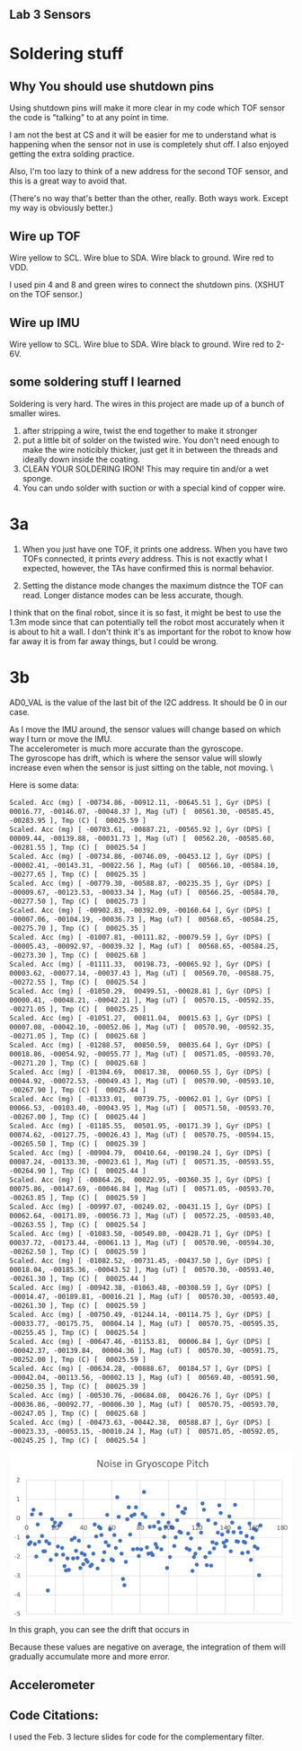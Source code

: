 ## Lab 3 Sensors

# Soldering stuff
## Why You should use shutdown pins
Using shutdown pins will make it more clear in my code which TOF sensor the code is "talking" to at any point in time.

I am not the best at CS and it will be easier for me to understand what is happening when the sensor not in use is completely shut off. I also enjoyed getting the extra solding practice.

Also, I'm too lazy to think of a new address for the second TOF sensor, and this is a great way to avoid that.

(There's no way that's better than the other, really. Both ways work. Except my way is obviously better.)

## Wire up TOF
Wire yellow to SCL.
Wire blue to SDA.
Wire black to ground.
Wire red to VDD.

I used pin 4 and 8 and green wires to connect the shutdown pins. (XSHUT on the TOF sensor.)

## Wire up IMU
Wire yellow to SCL.
Wire blue to SDA.
Wire black to ground.
Wire red to 2-6V.

## some soldering stuff I learned
Soldering is very hard. The wires in this project are made up of a bunch of smaller wires. 
1. after stripping a wire, twist the end together to make it stronger
2. put a little bit of solder on the twisted wire. You don't need enough to make the wire noticibly thicker, just get it in between the threads and ideally down inside the coating.
3. CLEAN YOUR SOLDERING IRON! This may require tin and/or a wet sponge.
4. You can undo solder with suction or with a special kind of copper wire.

# 3a
1. When you just have one TOF, it prints one address. When you have two TOFs connected, it prints *every* address. This is not exactly what I expected, however, the TAs have confirmed this is normal behavior.

2. Setting the distance mode changes the maximum distnce the TOF can read. Longer distance modes can be less accurate, though.

I think that on the final robot, since it is so fast, it might be best to use the 1.3m mode since that can potentially tell the robot most accurately when it is about to hit a wall. I don't think it's as important for the robot to know how far away it is from far away things, but I could be wrong.

# 3b
AD0_VAL is the value of the last bit of the I2C address. It should be 0 in our case.

As I move the IMU around, the sensor values will change based on which way I turn or move the IMU.
\
The accelerometer is much more accurate than the gyroscope.
\
The gyroscope has drift, which is where the sensor value will slowly increase even when the sensor is just sitting on the table, not moving.
\

Here is some data:
```
Scaled. Acc (mg) [ -00734.86, -00912.11, -00645.51 ], Gyr (DPS) [  00016.77, -00146.07, -00048.37 ], Mag (uT) [  00561.30, -00585.45, -00283.95 ], Tmp (C) [  00025.59 ]
Scaled. Acc (mg) [ -00703.61, -00887.21, -00565.92 ], Gyr (DPS) [  00009.44, -00139.88, -00031.73 ], Mag (uT) [  00562.20, -00585.60, -00281.55 ], Tmp (C) [  00025.54 ]
Scaled. Acc (mg) [ -00734.86, -00746.09, -00453.12 ], Gyr (DPS) [ -00002.41, -00143.31, -00022.56 ], Mag (uT) [  00566.10, -00584.10, -00277.65 ], Tmp (C) [  00025.35 ]
Scaled. Acc (mg) [ -00779.30, -00588.87, -00235.35 ], Gyr (DPS) [ -00009.67, -00123.53, -00033.34 ], Mag (uT) [  00566.25, -00584.70, -00277.50 ], Tmp (C) [  00025.73 ]
Scaled. Acc (mg) [ -00902.83, -00392.09, -00160.64 ], Gyr (DPS) [ -00007.06, -00104.19, -00036.73 ], Mag (uT) [  00568.65, -00584.25, -00275.70 ], Tmp (C) [  00025.35 ]
Scaled. Acc (mg) [ -01007.81, -00111.82, -00079.59 ], Gyr (DPS) [ -00005.43, -00092.97, -00039.32 ], Mag (uT) [  00568.65, -00584.25, -00273.30 ], Tmp (C) [  00025.68 ]
Scaled. Acc (mg) [ -01111.33,  00198.73, -00065.92 ], Gyr (DPS) [  00003.62, -00077.14, -00037.43 ], Mag (uT) [  00569.70, -00588.75, -00272.55 ], Tmp (C) [  00025.54 ]
Scaled. Acc (mg) [ -01050.29,  00499.51, -00028.81 ], Gyr (DPS) [  00000.41, -00048.21, -00042.21 ], Mag (uT) [  00570.15, -00592.35, -00271.05 ], Tmp (C) [  00025.25 ]
Scaled. Acc (mg) [ -01051.27,  00811.04,  00015.63 ], Gyr (DPS) [  00007.08, -00042.10, -00052.06 ], Mag (uT) [  00570.90, -00592.35, -00271.05 ], Tmp (C) [  00025.68 ]
Scaled. Acc (mg) [ -01288.57,  00850.59,  00035.64 ], Gyr (DPS) [  00018.86, -00054.92, -00055.77 ], Mag (uT) [  00571.05, -00593.70, -00271.20 ], Tmp (C) [  00025.68 ]
Scaled. Acc (mg) [ -01304.69,  00817.38,  00060.55 ], Gyr (DPS) [  00044.92, -00072.53, -00049.43 ], Mag (uT) [  00570.90, -00593.10, -00267.90 ], Tmp (C) [  00025.44 ]
Scaled. Acc (mg) [ -01333.01,  00739.75, -00062.01 ], Gyr (DPS) [  00066.53, -00103.40, -00043.95 ], Mag (uT) [  00571.50, -00593.70, -00267.00 ], Tmp (C) [  00025.44 ]
Scaled. Acc (mg) [ -01185.55,  00501.95, -00171.39 ], Gyr (DPS) [  00074.62, -00127.75, -00026.43 ], Mag (uT) [  00570.75, -00594.15, -00265.50 ], Tmp (C) [  00025.39 ]
Scaled. Acc (mg) [ -00904.79,  00410.64, -00198.24 ], Gyr (DPS) [  00087.24, -00133.30, -00023.61 ], Mag (uT) [  00571.35, -00593.55, -00264.90 ], Tmp (C) [  00025.44 ]
Scaled. Acc (mg) [ -00864.26,  00022.95, -00360.35 ], Gyr (DPS) [  00075.86, -00147.69, -00046.84 ], Mag (uT) [  00571.05, -00593.70, -00263.85 ], Tmp (C) [  00025.59 ]
Scaled. Acc (mg) [ -00997.07, -00249.02, -00431.15 ], Gyr (DPS) [  00062.64, -00171.89, -00056.73 ], Mag (uT) [  00572.25, -00593.40, -00263.55 ], Tmp (C) [  00025.54 ]
Scaled. Acc (mg) [ -01083.50, -00549.80, -00428.71 ], Gyr (DPS) [  00037.72, -00173.44, -00061.13 ], Mag (uT) [  00570.90, -00594.30, -00262.50 ], Tmp (C) [  00025.59 ]
Scaled. Acc (mg) [ -01082.52, -00731.45, -00437.50 ], Gyr (DPS) [  00018.04, -00185.36, -00043.52 ], Mag (uT) [  00570.30, -00593.40, -00261.30 ], Tmp (C) [  00025.44 ]
Scaled. Acc (mg) [ -00942.38, -01063.48, -00308.59 ], Gyr (DPS) [ -00014.47, -00189.81, -00016.21 ], Mag (uT) [  00570.30, -00593.40, -00261.30 ], Tmp (C) [  00025.59 ]
Scaled. Acc (mg) [ -00750.49, -01244.14, -00114.75 ], Gyr (DPS) [ -00033.77, -00175.75,  00004.14 ], Mag (uT) [  00570.75, -00595.35, -00255.45 ], Tmp (C) [  00025.54 ]
Scaled. Acc (mg) [ -00647.46, -01153.81,  00006.84 ], Gyr (DPS) [ -00042.37, -00139.84,  00004.36 ], Mag (uT) [  00570.30, -00591.75, -00252.00 ], Tmp (C) [  00025.59 ]
Scaled. Acc (mg) [ -00634.28, -00888.67,  00184.57 ], Gyr (DPS) [ -00042.04, -00113.56, -00002.13 ], Mag (uT) [  00569.40, -00591.90, -00250.35 ], Tmp (C) [  00025.39 ]
Scaled. Acc (mg) [ -00530.76, -00684.08,  00426.76 ], Gyr (DPS) [ -00036.86, -00092.77, -00006.30 ], Mag (uT) [  00570.75, -00593.70, -00247.05 ], Tmp (C) [  00025.68 ]
Scaled. Acc (mg) [ -00473.63, -00442.38,  00588.87 ], Gyr (DPS) [ -00023.33, -00053.15, -00010.24 ], Mag (uT) [  00571.05, -00592.05, -00245.25 ], Tmp (C) [  00025.54 ]
```

![Gyroscope Pitch Sensor Noise](../images/gryonoise.PNG "Gyroscope Pitch Sensor Noise")
\
In this graph, you can see the drift that occurs in 

Because these values are negative on average, the integration of them will gradually accumulate more and more error.

## Accelerometer


## Code Citations:
I used the Feb. 3 lecture slides for code for the complementary filter.